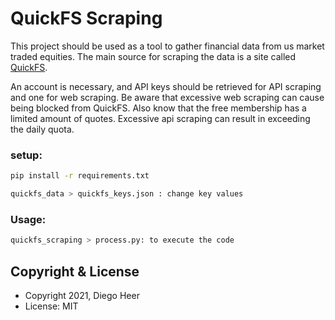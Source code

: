 QuickFS Scraping
============================

This project should be used as a tool to gather
financial data from us market traded equities. The
main source for scraping the data is a site called
[QuickFS](https://quickfs.net/).

An account is necessary, and API keys should be 
retrieved for API scraping and one for web scraping.
Be aware that excessive web scraping can cause
being blocked from QuickFS. Also know that the free
membership has a limited amount of quotes. Excessive
api scraping can result in exceeding the daily quota.

### setup: 
```bash
pip install -r requirements.txt

quickfs_data > quickfs_keys.json : change key values
```

### Usage:
```bash
quickfs_scraping > process.py: to execute the code

```
Copyright & License
-------------------

  * Copyright 2021, Diego Heer
  * License: MIT
